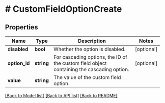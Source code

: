 # # CustomFieldOptionCreate

## Properties

Name | Type | Description | Notes
------------ | ------------- | ------------- | -------------
**disabled** | **bool** | Whether the option is disabled. | [optional]
**option_id** | **string** | For cascading options, the ID of the custom field object containing the cascading option. | [optional]
**value** | **string** | The value of the custom field option. |

[[Back to Model list]](../../README.md#models) [[Back to API list]](../../README.md#endpoints) [[Back to README]](../../README.md)
